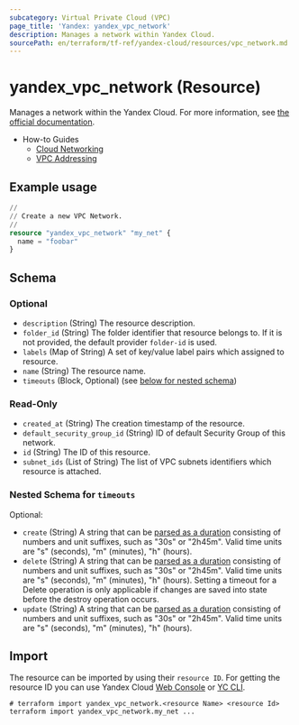 ```yaml
---
subcategory: Virtual Private Cloud (VPC)
page_title: 'Yandex: yandex_vpc_network'
description: Manages a network within Yandex Cloud.
sourcePath: en/terraform/tf-ref/yandex-cloud/resources/vpc_network.md
---
```


# yandex_vpc_network (Resource)

Manages a network within the Yandex Cloud. For more information, see [the official documentation](https://yandex.cloud/docs/vpc/concepts/network#network).

* How-to Guides
  * [Cloud Networking](https://yandex.cloud/docs/vpc/)
  * [VPC Addressing](https://yandex.cloud/docs/vpc/concepts/address)

## Example usage

```terraform
//
// Create a new VPC Network.
//
resource "yandex_vpc_network" "my_net" {
  name = "foobar"
}
```

<!-- schema generated by tfplugindocs -->
## Schema

### Optional

- `description` (String) The resource description.
- `folder_id` (String) The folder identifier that resource belongs to. If it is not provided, the default provider `folder-id` is used.
- `labels` (Map of String) A set of key/value label pairs which assigned to resource.
- `name` (String) The resource name.
- `timeouts` (Block, Optional) (see [below for nested schema](#nestedblock--timeouts))

### Read-Only

- `created_at` (String) The creation timestamp of the resource.
- `default_security_group_id` (String) ID of default Security Group of this network.
- `id` (String) The ID of this resource.
- `subnet_ids` (List of String) The list of VPC subnets identifiers which resource is attached.

<a id="nestedblock--timeouts"></a>
### Nested Schema for `timeouts`

Optional:

- `create` (String) A string that can be [parsed as a duration](https://pkg.go.dev/time#ParseDuration) consisting of numbers and unit suffixes, such as "30s" or "2h45m". Valid time units are "s" (seconds), "m" (minutes), "h" (hours).
- `delete` (String) A string that can be [parsed as a duration](https://pkg.go.dev/time#ParseDuration) consisting of numbers and unit suffixes, such as "30s" or "2h45m". Valid time units are "s" (seconds), "m" (minutes), "h" (hours). Setting a timeout for a Delete operation is only applicable if changes are saved into state before the destroy operation occurs.
- `update` (String) A string that can be [parsed as a duration](https://pkg.go.dev/time#ParseDuration) consisting of numbers and unit suffixes, such as "30s" or "2h45m". Valid time units are "s" (seconds), "m" (minutes), "h" (hours).

## Import

The resource can be imported by using their `resource ID`. For getting the resource ID you can use Yandex Cloud [Web Console](https://console.yandex.cloud) or [YC CLI](https://yandex.cloud/docs/cli/quickstart).

```shell
# terraform import yandex_vpc_network.<resource Name> <resource Id>
terraform import yandex_vpc_network.my_net ...
```
